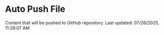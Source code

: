 # Auto Push File

Content that will be pushed to GitHub repository.
Last updated: 07/26/2025, 11:29:07 AM